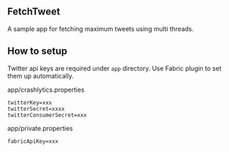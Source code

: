 ## FetchTweet
A sample app for fetching maximum tweets using multi threads.

## How to setup
Twitter api keys are required under `app` directory. Use Fabric plugin to set them up automatically.

app/crashlytics.properties

```
twitterKey=xxx
twitterSecret=xxxx
twitterConsumerSecret=xxx
```

app/private.properties
```
fabricApiKey=xxx
```

